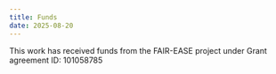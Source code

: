 ```yaml
---
title: Funds
date: 2025-08-20
---
```


This work has received funds from the FAIR-EASE project under Grant agreement ID: 101058785
